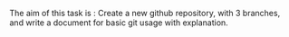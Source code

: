 The aim of this task is : Create a new github repository, with 3 branches, and write a document for basic git usage with explanation.
